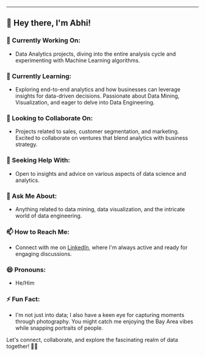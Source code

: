 ---

## 👋 Hey there, I'm Abhi!

### 🔭 Currently Working On:
- Data Analytics projects, diving into the entire analysis cycle and experimenting with Machine Learning algorithms.

### 🌱 Currently Learning:
- Exploring end-to-end analytics and how businesses can leverage insights for data-driven decisions. Passionate about Data Mining, Visualization, and eager to delve into Data Engineering.

### 👯 Looking to Collaborate On:
- Projects related to sales, customer segmentation, and marketing. Excited to collaborate on ventures that blend analytics with business strategy.

### 🤔 Seeking Help With:
- Open to insights and advice on various aspects of data science and analytics.

### 💬 Ask Me About:
- Anything related to data mining, data visualization, and the intricate world of data engineering.

### 📫 How to Reach Me:
- Connect with me on [LinkedIn](https://www.linkedin.com/in/meetabhi/), where I'm always active and ready for engaging discussions.

### 😄 Pronouns:
- He/Him

### ⚡ Fun Fact:
- I'm not just into data; I also have a keen eye for capturing moments through photography. You might catch me enjoying the Bay Area vibes while snapping portraits of people.

Let's connect, collaborate, and explore the fascinating realm of data together! 🚀✨
